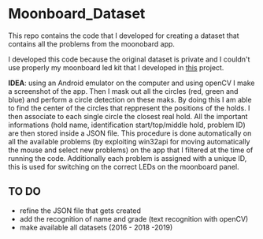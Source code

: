 # Moonboard_Dataset

This repo contains the code that I developed for creating a dataset that contains all the problems from the moonobard app.

I developed this code because the original dataset is private and I couldn't use properly my moonboard led kit that I developed in [this](https://github.com/AlessandroAvi/Moonboard_LED_DIY) project. 

**IDEA**: using an Android emulator on the computer and using openCV I make a screenshot of the app. Then I mask out all the circles (red, green and blue) and perform a circle detection on these maks. By doing this I am able to find the center of the circles that reppresent the positions of the holds. I then associate to each single circle the closest real hold. All the important informations (hold name, identification start/top/middle hold, problem ID) are then stored inside a JSON file. This procedure is done automatically on all the available problems (by exploiting win32api for moving automatically the mouse and select new problems) on the app that I filtered at the time of running the code. Additionally each problem is assigned with a unique ID, this is used for switching on the correct LEDs on the moonboard panel.



## TO DO

- refine the JSON file that gets created
- add the recognition of name and grade (text recognition with openCV)
- make available all datasets (2016 - 2018 -2019)
